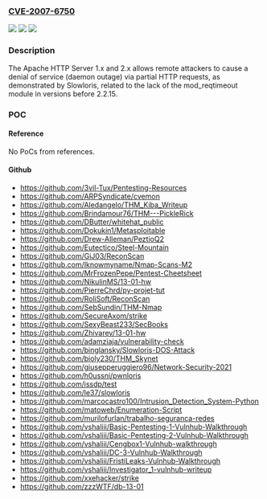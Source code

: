### [CVE-2007-6750](https://cve.mitre.org/cgi-bin/cvename.cgi?name=CVE-2007-6750)
![](https://img.shields.io/static/v1?label=Product&message=n%2Fa&color=blue)
![](https://img.shields.io/static/v1?label=Version&message=n%2Fa&color=blue)
![](https://img.shields.io/static/v1?label=Vulnerability&message=n%2Fa&color=brighgreen)

### Description

The Apache HTTP Server 1.x and 2.x allows remote attackers to cause a denial of service (daemon outage) via partial HTTP requests, as demonstrated by Slowloris, related to the lack of the mod_reqtimeout module in versions before 2.2.15.

### POC

#### Reference
No PoCs from references.

#### Github
- https://github.com/3vil-Tux/Pentesting-Resources
- https://github.com/ARPSyndicate/cvemon
- https://github.com/Aledangelo/THM_Kiba_Writeup
- https://github.com/Brindamour76/THM---PickleRick
- https://github.com/DButter/whitehat_public
- https://github.com/Dokukin1/Metasploitable
- https://github.com/Drew-Alleman/PeztioQ2
- https://github.com/Eutectico/Steel-Mountain
- https://github.com/GiJ03/ReconScan
- https://github.com/Iknowmyname/Nmap-Scans-M2
- https://github.com/MrFrozenPepe/Pentest-Cheetsheet
- https://github.com/NikulinMS/13-01-hw
- https://github.com/PierreChrd/py-projet-tut
- https://github.com/RoliSoft/ReconScan
- https://github.com/SebSundin/THM-Nmap
- https://github.com/SecureAxom/strike
- https://github.com/SexyBeast233/SecBooks
- https://github.com/Zhivarev/13-01-hw
- https://github.com/adamziaja/vulnerability-check
- https://github.com/binglansky/Slowloris-DOS-Attack
- https://github.com/bioly230/THM_Skynet
- https://github.com/giusepperuggiero96/Network-Security-2021
- https://github.com/h0ussni/pwnloris
- https://github.com/issdp/test
- https://github.com/le37/slowloris
- https://github.com/marcocastro100/Intrusion_Detection_System-Python
- https://github.com/matoweb/Enumeration-Script
- https://github.com/murilofurlan/trabalho-seguranca-redes
- https://github.com/vshaliii/Basic-Pentesting-1-Vulnhub-Walkthrough
- https://github.com/vshaliii/Basic-Pentesting-2-Vulnhub-Walkthrough
- https://github.com/vshaliii/Cengbox1-Vulnhub-walkthrough
- https://github.com/vshaliii/DC-3-Vulnhub-Walkthrough
- https://github.com/vshaliii/FristiLeaks-Vulnhub-Walkthrough
- https://github.com/vshaliii/Investigator_1-vulnhub-writeup
- https://github.com/xxehacker/strike
- https://github.com/zzzWTF/db-13-01

